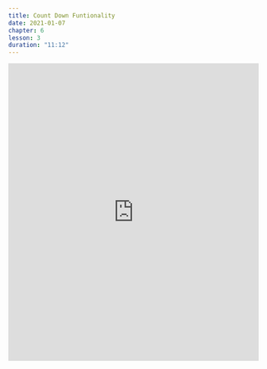 ```yaml
---
title: Count Down Funtionality
date: 2021-01-07
chapter: 6
lesson: 3
duration: "11:12"
---
```


<iframe width="100%" height="600" src="https://www.youtube.com/embed/ZC4VDRNNGBE?list=PLlvgXQiqkT5AiY4-JkYuOj91aO8MBJpQE" title="YouTube video player" frameborder="0" allow="accelerometer; autoplay; clipboard-write; encrypted-media; gyroscope; picture-in-picture" allowfullscreen></iframe>